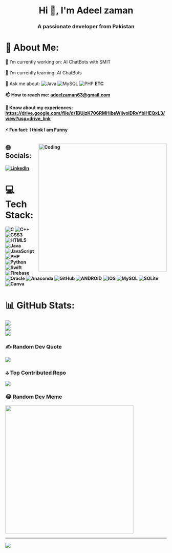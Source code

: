 <h1 align="center">Hi 👋, I'm Adeel zaman</h1>
<h3 align="center">A passionate developer from Pakistan</h3>

# 💫 About Me:
🔭 I’m currently working on: AI ChatBots with SMIT<br><br>🌱 I’m currently learning: AI ChatBots<br><br>💬 Ask me about: ![Java](https://img.shields.io/badge/java-%23ED8B00.svg?style=plastic&logo=java&logoColor=white) ![MySQL](https://img.shields.io/badge/mysql-%2300f.svg?style=plastic&logo=mysql&logoColor=white) ![PHP](https://img.shields.io/badge/php-%23777BB4.svg?style=plastic&logo=php&logoColor=white) <b>ETC<b> <br><br>📫 How to reach me: adeelzaman63@gmail.com<br><br>📄 Know about my experiences: https://drive.google.com/file/d/1BUjzK706RMHibeWijvolDRvYblHEQxL3/view?usp=drive_link<br><br>⚡ Fun fact: I think I am Funny

<img align="right" alt="Coding" width="400" src="https://usaupload.com/cache/plugins/filepreviewer/673244/b27768712746b1cf55602e116a81d89f13818f798d65d81c7dbd977b8d310b70/1100x800_cropped.gif">

## 🌐 Socials:
[![LinkedIn](https://img.shields.io/badge/LinkedIn-%230077B5.svg?logo=linkedin&logoColor=white)](https://linkedin.com/in/adeel-zaman-433656198)


# 💻 Tech Stack:
![C](https://img.shields.io/badge/c-%2300599C.svg?style=plastic&logo=c&logoColor=white) ![C++](https://img.shields.io/badge/c++-%2300599C.svg?style=plastic&logo=c%2B%2B&logoColor=white) ![CSS3](https://img.shields.io/badge/css3-%231572B6.svg?style=plastic&logo=css3&logoColor=white) ![HTML5](https://img.shields.io/badge/html5-%23E34F26.svg?style=plastic&logo=html5&logoColor=white) ![Java](https://img.shields.io/badge/java-%23ED8B00.svg?style=plastic&logo=java&logoColor=white) ![JavaScript](https://img.shields.io/badge/javascript-%23323330.svg?style=plastic&logo=javascript&logoColor=%23F7DF1E) ![PHP](https://img.shields.io/badge/php-%23777BB4.svg?style=plastic&logo=php&logoColor=white) ![Python](https://img.shields.io/badge/python-3670A0?style=plastic&logo=python&logoColor=ffdd54) ![Swift](https://img.shields.io/badge/swift-F54A2A?style=plastic&logo=swift&logoColor=white) ![Firebase](https://img.shields.io/badge/firebase-%23039BE5.svg?style=plastic&logo=firebase) ![Oracle](https://img.shields.io/badge/Oracle-F80000?style=plastic&logo=oracle&logoColor=white) ![Anaconda](https://img.shields.io/badge/Anaconda-%2344A833.svg?style=plastic&logo=anaconda&logoColor=white) ![GitHub](https://img.shields.io/badge/GitHub-%23121011.svg?style=plastic&logo=github&logoColor=white) ![ANDROID](https://img.shields.io/badge/android-%2320232a.svg?style=plastic&logo=android&logoColor=%a4c639) ![IOS](https://img.shields.io/badge/IOS-%2320232a.svg?style=plastic&logo=apple&logoColor=white) ![MySQL](https://img.shields.io/badge/mysql-%2300f.svg?style=plastic&logo=mysql&logoColor=white) ![SQLite](https://img.shields.io/badge/sqlite-%2307405e.svg?style=plastic&logo=sqlite&logoColor=white) ![Canva](https://img.shields.io/badge/Canva-%2300C4CC.svg?style=plastic&logo=Canva&logoColor=white)
# 📊 GitHub Stats:
![](https://github-readme-stats.vercel.app/api?username=adeel-zaman-63&theme=gruvbox&hide_border=false&include_all_commits=false&count_private=false)<br/>
![](https://github-readme-streak-stats.herokuapp.com/?user=adeel-zaman-63&theme=gruvbox&hide_border=false)<br/>
![](https://github-readme-stats.vercel.app/api/top-langs/?username=adeel-zaman-63&theme=gruvbox&hide_border=false&include_all_commits=false&count_private=false&layout=compact)

### ✍️ Random Dev Quote
![](https://quotes-github-readme.vercel.app/api?type=horizontal&theme=merko)

### 🔝 Top Contributed Repo
![](https://github-contributor-stats.vercel.app/api?username=adeel-zaman-63&limit=5&theme=gruvbox&combine_all_yearly_contributions=true)

### 😂 Random Dev Meme
<img src='https://randommeme-five.vercel.app/' style="height: 400px;"/>

---
[![](https://visitcount.itsvg.in/api?id=adeel-zaman-63&icon=7&color=0)](https://visitcount.itsvg.in)

<!-- Proudly created with GPRM ( https://gprm.itsvg.in ) -->
